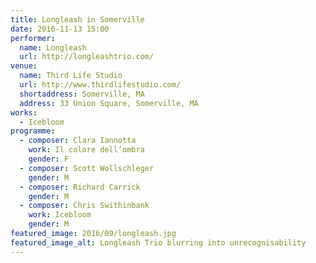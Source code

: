 ```yaml
---
title: Longleash in Somerville
date: 2016-11-13 15:00
performer:
  name: Longleash
  url: http://longleashtrio.com/
venue:
  name: Third Life Studio
  url: http://www.thirdlifestudio.com/
  shortaddress: Somerville, MA
  address: 33 Union Square, Somerville, MA
works:
  - Icebloom
programme:
  - composer: Clara Iannotta
    work: Il colore dell’ombra
    gender: F
  - composer: Scott Wollschleger
    gender: M
  - composer: Richard Carrick
    gender: M
  - composer: Chris Swithinbank
    work: Icebloom
    gender: M
featured_image: 2016/09/longleash.jpg
featured_image_alt: Longleash Trio blurring into unrecognisability
---
```

